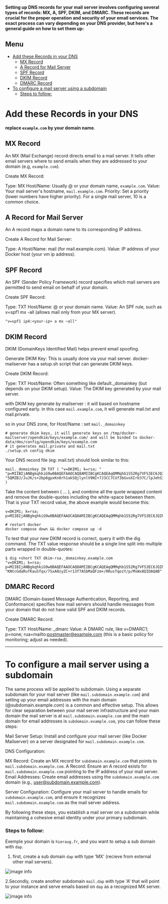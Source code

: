 **Setting up DNS records for your mail server involves configuring several types of records: MX, A, SPF, DKIM, and DMARC. These records are crucial for the proper operation and security of your email services. The exact process can vary depending on your DNS provider, but here's a general guide on how to set them up:**

## Menu
- [Add these Records in your DNS](#add-these-records-in-your-dns)
  - [MX Record](#mx-record)
  - [A Record for Mail Server](#a-record-for-mail-server)
  - [SPF Record](#spf-record)
  - [DKIM Record](#dkim-record)
  - [DMARC Record](#dmarc-record)
- [To configure a mail server using a subdomain](#to-configure-a-mail-server-using-a-subdomain)
    - [Steps to follow:](#steps-to-follow)

# Add these Records in your DNS

**replace `example.com` by your domain name**.


MX Record
---
An MX (Mail Exchange) record directs email to a mail server. It tells other email servers where to send emails when they are addressed to your domain (e.g, `example.com`). 

Create MX Record:

Type: MX
Host/Name: Usually @ or your domain name, `example.com`.
Value: Your mail server's hostname, `mail.example.com`.
Priority: Set a priority (lower numbers have higher priority). For a single mail server, 10 is a common choice.

A Record for Mail Server
---
An A record maps a domain name to its corresponding IP address.

Create A Record for Mail Server:

Type: A
Host/Name: mail (for mail.example.com).
Value: IP address of your Docker host (your vm ip address).


SPF Record
---
An SPF (Sender Policy Framework) record specifies which mail servers are permitted to send email on behalf of your domain.

Create SPF Record:

Type: TXT
Host/Name: @ or your domain name.
Value: An SPF rule, such as v=spf1 mx -all (allows mail only from your MX server).

```"v=spf1 ip4:<your-ip> a mx ~all"```

DKIM Record
---
DKIM (DomainKeys Identified Mail) helps prevent email spoofing.

Generate DKIM Key: This is usually done via your mail server. docker-mailserver has a setup.sh script that can generate DKIM keys.

Create DKIM Record:

Type: TXT
Host/Name: Often something like default._domainkey (but depends on your DKIM setup).
Value: The DKIM key generated by your mail server.

with DKIM key generate by mailserver : it will based on hostname configured early.
in this case `mail.example.com`, it will generate mail.txt and mail.private.

so in your DNS zone, for Host/Name : set `mail._domainkey`

```
# generate dkim keys, it will generate keys on /tmp/docker-mailserver/opendkim/keys/example.com/ and will be binded to docker-data/dms/config/opendkim/keys/example.com
# it generates mail.private and mail.txt
./setup.sh config dkim
```

Your DNS record file (eg: mail.txt) should look similar to this:

```
mail._domainkey IN TXT ( "v=DKIM1; k=rsa; "
"p=MIIBIjANBgkqhkiG9w0BAQEFAAOCAQ8AMIIBCgKCAQEAqQMMqhb1S52Rg7VFS3EC6JQIMxNDdiBmOKZvY5fiVtD3Z+yd9ZV+V8e4IARVoMXWcJWSR6xkloitzfrRtJRwOYvmrcgugOalkmM0V4Gy/2aXeamuiBuUc4esDQEI3egmtAsHcVY1XCoYfs+9VqoHEq3vdr3UQ8zP/l+FP5UfcaJFCK/ZllqcO2P1GjIDVSHLdPpRHbMP/tU1a9mNZ"
"5QMZBJ/JuJK/s+2bp8gpxKn8rh1akSQjlynlV9NI+7J3CC7CUf3bGvoXIrb37C/lpJehS39KNtcGdaRufKauSfqx/7SxA0zyZC+r13f7ASbMaQFzm+/RRusTqozY/p/MsWx8QIDAQAB"
)
```

Take the content between ( ... ), and combine all the quote wrapped content and remove the double-quotes including the white-space between them. That is your TXT record value, the above example would become this:

```
v=DKIM1; k=rsa; p=MIIBIjANBgkqhkiG9w0BAQEFAAOCAQ8AMIIBCgKCAQEAqQMMqhb1S52Rg7VFS3EC6JQIMxNDdiBmOKZvY5fiVtD3Z+yd9ZV+V8e4IARVoMXWcJWSR6xkloitzfrRtJRwOYvmrcgugOalkmM0V4Gy/2aXeamuiBuUc4esDQEI3egmtAsHcVY1XCoYfs+9VqoHEq3vdr3UQ8zP/l+FP5UfcaJFCK/ZllqcO2P1GjIDVSHLdPpRHbMP/tU1a9mNZ5QMZBJ/JuJK/s+2bp8gpxKn8rh1akSQjlynlV9NI+7J3CC7CUf3bGvoXIrb37C/lpJehS39KNtcGdaRufKauSfqx/7SxA0zyZC+r13f7ASbMaQFzm+/RRusTqozY/p/MsWx8QIDAQAB
``` 

```
# restart docker
docker compose down && docker compose up -d
```

To test that your new DKIM record is correct, query it with the dig command. The TXT value response should be a single line split into multiple parts wrapped in double-quotes:
```
$ dig +short TXT dkim-rsa._domainkey.example.com
"v=DKIM1; k=rsa; p=MIIBIjANBgkqhkiG9w0BAQEFAAOCAQ8AMIIBCgKCAQEAqQMMqhb1S52Rg7VFS3EC6JQIMxNDdiBmOKZvY5fiVtD3Z+yd9ZV+V8e4IARVoMXWcJWSR6xkloitzfrRtJRwOYvmrcgugOalkmM0V4Gy/2aXeamuiBuUc4esDQEI3egmtAsHcVY1XCoYfs+9VqoHEq3vdr3UQ8zP/l+FP5UfcaJFCK/ZllqcO2P1GjIDVSHLdPpRHbMP/tU1a9mNZ5QMZBJ/JuJK/s+2bp8gpxKn8rh1akSQjlynlV9NI+7J3CC7CUf3bGvoXIrb37C/lpJehS39" "KNtcGdaRufKauSfqx/7SxA0zyZC+r13f7ASbMaQFzm+/RRusTqozY/p/MsWx8QIDAQAB"
```

DMARC Record
---
DMARC (Domain-based Message Authentication, Reporting, and Conformance) specifies how mail servers should handle messages from your domain that do not have valid SPF and DKIM records.

Create DMARC Record:

Type: TXT
Host/Name: _dmarc
Value: A DMARC rule, like v=DMARC1; p=none; rua=mailto:postmaster@example.com (this is a basic policy for monitoring; adjust as needed).

---

# To configure a mail server using a subdomain

The same process will be applied to subdomain. Using a separate subdomain for your mail server (like `mail.subdomain.example.com`) and setting up your email addresses with the main domain (@subdomain.example.com) is a common and effective setup. This allows for clear separation between your mail server infrastructure and your main domain
the mail server is at `mail.subdomain.example.com` and the main domain for email addresses is `subdomain.example.com`, you can follow these steps:

Mail Server Setup: Install and configure your mail server (like Docker Mailserver) on a server designated for `mail.subdomain.example.com`.

DNS Configuration:

MX Record: Create an MX record for `subdomain.example.com` that points to `mail.subdomain.example.com`.
A Record: Ensure an A record exists for `mail.subdomain.example.com` pointing to the IP address of your mail server.
Email Addresses: Create email addresses using the `subdomain.example.com` domain (e.g., user@subdomain.example.com).

Server Configuration: Configure your mail server to handle emails for `subdomain.example.com`, and ensure it recognizes `mail.subdomain.example.com` as the mail server address.

By following these steps, you establish a mail server on a subdomain while maintaining a cohesive email identity under your primary subdomain.

### Steps to follow:

Exemple your domain is `hieraug.fr`, and you want to setup a sub domain with `dap`.</br>
1. first, create a sub domain `dap` with type 'MX' (recieve from external other mail servers).

![image info](images/record_MX.png)
</br>

2.Secondly, create another subdomain `mail.dap` with type 'A' that will point to your instance and serve emails based on `dap` as a recognized MX server.
</br>

![image info](images/record_A.png)